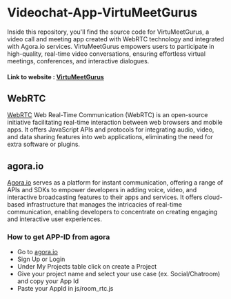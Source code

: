 # Videochat-App-VirtuMeetGurus
Inside this repository, you'll find the source code for VirtuMeetGurus, a video call and meeting app created with WebRTC technology and integrated with Agora.io services. VirtuMeetGurus empowers users to participate in high-quality, real-time video conversations, ensuring effortless virtual meetings, conferences, and interactive dialogues.
#### Link to website : [VirtuMeetGurus](http://127.0.0.1:5500/VideoChat-App/lobby.html)
## WebRTC
[WebRTC](https://www.webrtc.org) Web Real-Time Communication (WebRTC) is an open-source initiative facilitating real-time interaction between web browsers and mobile apps. It offers JavaScript APIs and protocols for integrating audio, video, and data sharing features into web applications, eliminating the need for extra software or plugins.
## agora.io
[Agora.io](https://www.agora.io) serves as a platform for instant communication, offering a range of APIs and SDKs to empower developers in adding voice, video, and interactive broadcasting features to their apps and services. It offers cloud-based infrastructure that manages the intricacies of real-time communication, enabling developers to concentrate on creating engaging and interactive user experiences.
### How to get APP-ID from agora
* Go to [agora.io](https://www.agora.io)
* Sign Up or Login
* Under My Projects table click on create a Project
* Give your project name and select your use case (ex. Social/Chatroom) and copy your App Id
* Paste your AppId in js/room_rtc.js
